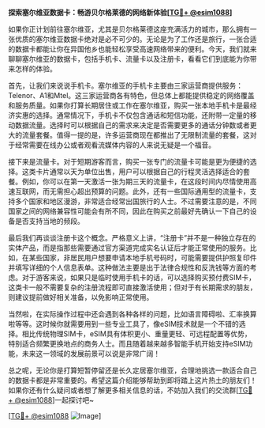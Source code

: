 **探索塞尔维亚数据卡：畅游贝尔格莱德的网络新体验[[TG💪+ @esim1088](https://t.me/s/esim1088)]**

如果你正计划前往塞尔维亚，尤其是贝尔格莱德这座充满活力的城市，那么拥有一张优质的塞尔维亚数据卡绝对是必不可少的。无论是为了工作还是旅行，一张合适的数据卡都能让你在异国他乡也能轻松享受高速网络带来的便利。今天，我们就来聊聊塞尔维亚的数据卡，包括手机卡、流量卡以及注册卡，看看它们到底能为你带来怎样的体验。

首先，让我们来说说手机卡。塞尔维亚的手机卡主要由三家运营商提供服务：Telenor、A1和Mtel。这三家运营商各有特色，但总体上都能提供稳定的网络覆盖和服务质量。如果你打算长期居住或工作在塞尔维亚，购买一张本地手机卡是最经济实惠的选择。通常情况下，手机卡不仅包含通话和短信功能，还附带一定量的移动数据流量。选择时可以根据自己的需求来决定是否需要更多的通话分钟数或者更大的流量套餐。值得一提的是，许多运营商现在都推出了无限制流量的套餐，这对于经常需要在线办公或者观看流媒体内容的人来说无疑是一个福音。

接下来是流量卡。对于短期游客而言，购买一张专门的流量卡可能是更为便捷的选择。这类卡片通常以天为单位出售，用户可以根据自己的行程灵活选择适合的套餐。例如，你可以在第一天激活一张为期三天的流量卡，在这段时间内尽情使用高速互联网，而无需担心超出预算的问题。此外，还有一些国际通用型的流量卡，支持多个国家和地区漫游，非常适合经常出国旅行的人士。不过需要注意的是，不同国家之间的网络兼容性可能会有所不同，因此在购买之前最好先确认一下自己的设备是否支持当地的频段。

最后我们再谈谈注册卡这个概念。严格意义上讲，“注册卡”并不是一种独立存在的实体产品，而是指那些需要通过官方渠道完成实名认证后才能正常使用的服务。比如，在某些国家，非居民用户想要申请本地手机号码时，可能需要提供护照复印件并填写详细的个人信息表单。这种做法主要是出于法律合规性和反洗钱等方面的考虑。对于游客来说，如果只是临时使用手机卡的话，可以选择购买预付费SIM卡，这类卡一般不需要复杂的注册流程即可直接激活使用；但对于有长期需求的朋友，则建议提前做好相关准备，以免影响正常使用。

当然啦，在实际操作过程中还会遇到各种各样的问题，比如语言障碍啦、汇率换算啦等等。这时候你就需要用到一些专业工具了，像eSIM技术就是一个不错的选择。相比传统物理SIM卡，eSIM具有体积更小、重量更轻、可远程配置等优势，特别适合频繁更换地点的商务人士。而且随着越来越多智能手机开始支持eSIM功能，未来这一领域的发展前景可以说是非常广阔！

总之呢，无论你是打算短暂停留还是长久定居塞尔维亚，合理地挑选一款适合自己的数据卡都是非常重要的。希望这篇介绍能够帮助到即将踏上这片热土的朋友们！如果你还有什么疑问或者想了解更多相关信息的话，不妨加入我们的交流群[[TG💪+ @esim1088](https://t.me/s/esim1088)]一起探讨吧~

[[TG💪+ @esim1088](https://t.me/s/esim1088) ![Image](https://i.postimg.cc/4NQfJmqS/Snipaste-2025-05-13-00-14-12.png)]